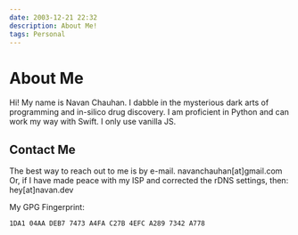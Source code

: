 ```yaml
---
date: 2003-12-21 22:32
description: About Me!
tags: Personal
---
```


# About Me

Hi! My name is Navan Chauhan. I dabble in the mysterious dark arts of programming and in-silico drug discovery. I am proficient in Python and can work my way with Swift. I only use vanilla JS.


## Contact Me

The best way to reach out to me is by e-mail. navanchauhan[at]gmail.com Or, if I have made peace with my ISP and corrected the rDNS settings, then: hey[at]navan.dev

My GPG Fingerprint:

`1DA1 04AA DEB7 7473 A4FA C27B 4EFC A289 7342 A778`